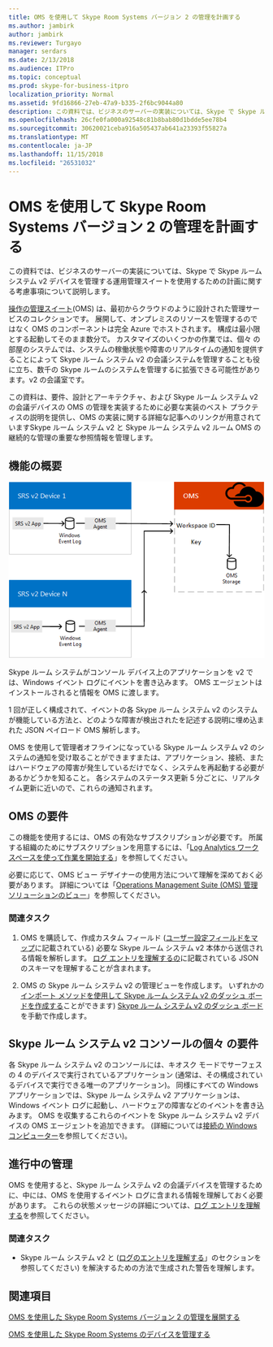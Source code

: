 ```yaml
---
title: OMS を使用して Skype Room Systems バージョン 2 の管理を計画する
ms.author: jambirk
author: jambirk
ms.reviewer: Turgayo
manager: serdars
ms.date: 2/13/2018
ms.audience: ITPro
ms.topic: conceptual
ms.prod: skype-for-business-itpro
localization_priority: Normal
ms.assetid: 9fd16866-27eb-47a9-b335-2f6bc9044a80
description: この資料では、ビジネスのサーバーの実装については、Skype で Skype ルーム システム v2 デバイスを管理する運用管理スイートを使用するための計画に関する考慮事項について説明します。
ms.openlocfilehash: 26cfe0fa000a92548c81b8bab80d1bdde5ee78b4
ms.sourcegitcommit: 30620021ceba916a505437ab641a23393f55827a
ms.translationtype: MT
ms.contentlocale: ja-JP
ms.lasthandoff: 11/15/2018
ms.locfileid: "26531032"
---
```

# <a name="plan-skype-room-systems-v2-management-with-oms"></a>OMS を使用して Skype Room Systems バージョン 2 の管理を計画する
 
 この資料では、ビジネスのサーバーの実装については、Skype で Skype ルーム システム v2 デバイスを管理する運用管理スイートを使用するための計画に関する考慮事項について説明します。
  
[操作の管理スイート](https://docs.microsoft.com/azure/operations-management-suite/operations-management-suite-overview)(OMS) は、最初からクラウドのように設計された管理サービスのコレクションです。 展開して、オンプレミスのリソースを管理するのではなく OMS のコンポーネントは完全 Azure でホストされます。 構成は最小限とする起動してそのまま数分で。 カスタマイズのいくつかの作業では、個々 の部屋のシステムでは、システムの稼働状態や障害のリアルタイムの通知を提供することによって Skype ルーム システム v2 の会議システムを管理することも役に立ち、数千の Skype ルームのシステムを管理するに拡張できる可能性があります。v2 の会議室です。
  
この資料は、要件、設計とアーキテクチャ、および Skype ルーム システム v2 の会議デバイスの OMS の管理を実装するために必要な実装のベスト プラクティスの説明を提供し、OMS の実装に関する詳細な記事へのリンクが用意されていますSkype ルーム システム v2 と Skype ルーム システム v2 ルーム OMS の継続的な管理の重要な参照情報を管理します。 
  
## <a name="functional-overview"></a>機能の概要

![OMS を使用した SRS 管理の図](../../media/3f2ae1b8-61ea-4cd6-afb4-4bd75ccc746a.png)
  
Skype ルーム システムがコンソール デバイス上のアプリケーションを v2 では、Windows イベント ログにイベントを書き込みます。 OMS エージェントはインストールされると情報を OMS に渡します。 
  
1 回が正しく構成されて、イベントの各 Skype ルーム システム v2 のシステムが機能している方法と、どのような障害が検出されたを記述する説明に埋め込まれた JSON ペイロード OMS 解析します。 
  
OMS を使用して管理者オフラインになっている Skype ルーム システム v2 のシステムの通知を受け取ることができますまたは、アプリケーション、接続、またはハードウェアの障害が発生しているだけでなく、システムを再起動する必要があるかどうかを知ること。 各システムのステータス更新 5 分ごとに、リアルタイム更新に近いので、これらの通知されます。
  
## <a name="oms-requirements"></a>OMS の要件

この機能を使用するには、OMS の有効なサブスクリプションが必要です。 所属する組織のためにサブスクリプションを用意するには、「[Log Analytics ワークスペースを使って作業を開始する](https://docs.microsoft.com/azure/log-analytics/log-analytics-get-started?toc=%2fazure%2foperations-management-suite%2ftoc.json)」を参照してください。
  
必要に応じて、OMS ビュー デザイナーの使用方法について理解を深めておく必要があります。 詳細については「[Operations Management Suite (OMS) 管理ソリューションのビュー](https://docs.microsoft.com/azure/operations-management-suite/operations-management-suite-solutions-resources-views)」を参照してください。
  
### <a name="related-tasks"></a>関連タスク

1. OMS を購読して、作成カスタム フィールド ([ユーザー設定フィールドをマップ](../../deploy/deploy-clients/with-oms.md#Custom_fields)に記載されている) 必要な Skype ルーム システム v2 本体から送信される情報を解析します。 [ログ エントリを理解するの](../../manage/skype-room-systems-v2/oms.md#understand-the-log-entries)に記載されている JSON のスキーマを理解することが含まれます。
    
2. OMS の Skype ルーム システム v2 の管理ビューを作成します。 いずれかの[インポート メソッドを使用して Skype ルーム システム v2 のダッシュ ボードを作成する](../../deploy/deploy-clients/with-oms.md#create-a-skype-room-systems-v2-dashboard-by-using-the-import-method)ことができます) [Skype ルーム システム v2 のダッシュ ボード](../../deploy/deploy-clients/with-oms.md#create-a-skype-room-systems-v2-dashboard-manually)を手動で作成します。
    
## <a name="individual-skype-room-systems-v2-console-requirements"></a>Skype ルーム システム v2 コンソールの個々 の要件

各 Skype ルーム システム v2 のコンソールには、キオスク モードでサーフェスの 4 のデバイスで実行されているアプリケーション (通常は、その構成されているデバイスで実行できる唯一のアプリケーション)。 同様にすべての Windows アプリケーションでは、Skype ルーム システム v2 アプリケーションは、Windows イベント ログに起動し、ハードウェアの障害などのイベントを書き込みます。 OMS を収集するこれらのイベントを Skype ルーム システム v2 デバイスの OMS エージェントを追加できます。 (詳細については[接続の Windows コンピューター](https://docs.microsoft.com/azure/log-analytics/log-analytics-windows-agents)を参照してください)。
  
## <a name="ongoing-management"></a>進行中の管理

OMS を使用すると、Skype ルーム システム v2 の会議デバイスを管理するために、中には、OMS を使用するイベント ログに含まれる情報を理解しておく必要があります。 これらの状態メッセージの詳細については、[ログ エントリを理解する](../../manage/skype-room-systems-v2/oms.md#understand-the-log-entries)を参照してください。
  
### <a name="related-tasks"></a>関連タスク

- Skype ルーム システム v2 と ([ログのエントリを理解する](../../manage/skype-room-systems-v2/oms.md#understand-the-log-entries)」のセクションを参照してください) を解決するための方法で生成された警告を理解します。
    
## <a name="see-also"></a>関連項目

[OMS を使用した Skype Room Systems バージョン 2 の管理を展開する](../../deploy/deploy-clients/with-oms.md)
  
[OMS を使用した Skype Room Systems のデバイスを管理する](../../manage/skype-room-systems-v2/oms.md)